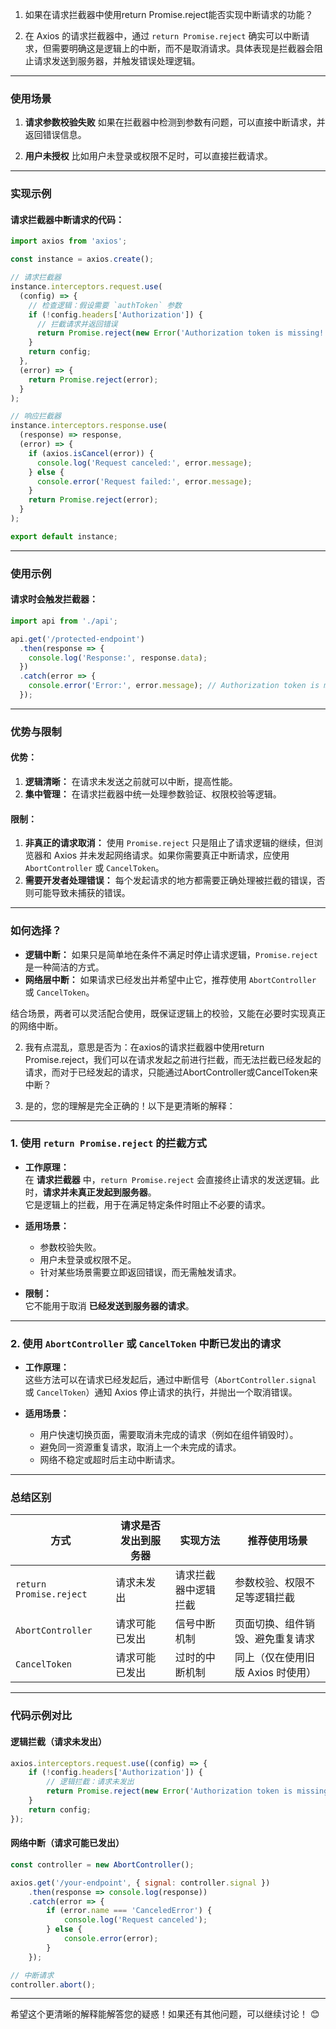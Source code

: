 
1. 如果在请求拦截器中使用return Promise.reject能否实现中断请求的功能？

1. 在 Axios 的请求拦截器中，通过 `return Promise.reject` 确实可以中断请求，但需要明确这是逻辑上的中断，而不是取消请求。具体表现是拦截器会阻止请求发送到服务器，并触发错误处理逻辑。

---

### **使用场景**

1. **请求参数校验失败** 如果在拦截器中检测到参数有问题，可以直接中断请求，并返回错误信息。
    
2. **用户未授权** 比如用户未登录或权限不足时，可以直接拦截请求。
    

---

### **实现示例**

#### 请求拦截器中断请求的代码：

```javascript
import axios from 'axios';

const instance = axios.create();

// 请求拦截器
instance.interceptors.request.use(
  (config) => {
    // 检查逻辑：假设需要 `authToken` 参数
    if (!config.headers['Authorization']) {
      // 拦截请求并返回错误
      return Promise.reject(new Error('Authorization token is missing!'));
    }
    return config;
  },
  (error) => {
    return Promise.reject(error);
  }
);

// 响应拦截器
instance.interceptors.response.use(
  (response) => response,
  (error) => {
    if (axios.isCancel(error)) {
      console.log('Request canceled:', error.message);
    } else {
      console.error('Request failed:', error.message);
    }
    return Promise.reject(error);
  }
);

export default instance;
```

---

### **使用示例**

#### 请求时会触发拦截器：

```javascript
import api from './api';

api.get('/protected-endpoint')
  .then(response => {
    console.log('Response:', response.data);
  })
  .catch(error => {
    console.error('Error:', error.message); // Authorization token is missing!
  });
```

---

### **优势与限制**

#### **优势：**

1. **逻辑清晰：** 在请求未发送之前就可以中断，提高性能。
2. **集中管理：** 在请求拦截器中统一处理参数验证、权限校验等逻辑。

#### **限制：**

1. **非真正的请求取消：** 使用 `Promise.reject` 只是阻止了请求逻辑的继续，但浏览器和 Axios 并未发起网络请求。如果你需要真正中断请求，应使用 `AbortController` 或 `CancelToken`。
2. **需要开发者处理错误：** 每个发起请求的地方都需要正确处理被拦截的错误，否则可能导致未捕获的错误。

---

### **如何选择？**

- **逻辑中断：** 如果只是简单地在条件不满足时停止请求逻辑，`Promise.reject` 是一种简洁的方式。
- **网络层中断：** 如果请求已经发出并希望中止它，推荐使用 `AbortController` 或 `CancelToken`。

结合场景，两者可以灵活配合使用，既保证逻辑上的校验，又能在必要时实现真正的网络中断。







2. 我有点混乱，意思是否为：在axios的请求拦截器中使用return Promise.reject，我们可以在请求发起之前进行拦截，而无法拦截已经发起的请求，而对于已经发起的请求，只能通过AbortController或CancelToken来中断？

2. 是的，您的理解是完全正确的！以下是更清晰的解释：

---

### **1. 使用 `return Promise.reject` 的拦截方式**

- **工作原理：**  
    在 **请求拦截器** 中，`return Promise.reject` 会直接终止请求的发送逻辑。此时，**请求并未真正发起到服务器**。  
    它是逻辑上的拦截，用于在满足特定条件时阻止不必要的请求。
    
- **适用场景：**
    
    - 参数校验失败。
    - 用户未登录或权限不足。
    - 针对某些场景需要立即返回错误，而无需触发请求。
- **限制：**  
    它不能用于取消 **已经发送到服务器的请求**。
    

---

### **2. 使用 `AbortController` 或 `CancelToken` 中断已发出的请求**

- **工作原理：**  
    这些方法可以在请求已经发起后，通过中断信号（`AbortController.signal` 或 `CancelToken`）通知 Axios 停止请求的执行，并抛出一个取消错误。
    
- **适用场景：**
    
    - 用户快速切换页面，需要取消未完成的请求（例如在组件销毁时）。
    - 避免同一资源重复请求，取消上一个未完成的请求。
    - 网络不稳定或超时后主动中断请求。

---

### **总结区别**

|**方式**|**请求是否发出到服务器**|**实现方法**|**推荐使用场景**|
|---|---|---|---|
|`return Promise.reject`|请求未发出|请求拦截器中逻辑拦截|参数校验、权限不足等逻辑拦截|
|`AbortController`|请求可能已发出|信号中断机制|页面切换、组件销毁、避免重复请求|
|`CancelToken`|请求可能已发出|过时的中断机制|同上（仅在使用旧版 Axios 时使用）|

---

### **代码示例对比**

#### **逻辑拦截（请求未发出）**

```javascript
axios.interceptors.request.use((config) => {
    if (!config.headers['Authorization']) {
        // 逻辑拦截：请求未发出
        return Promise.reject(new Error('Authorization token is missing!'));
    }
    return config;
});
```

#### **网络中断（请求可能已发出）**

```javascript
const controller = new AbortController();

axios.get('/your-endpoint', { signal: controller.signal })
    .then(response => console.log(response))
    .catch(error => {
        if (error.name === 'CanceledError') {
            console.log('Request canceled');
        } else {
            console.error(error);
        }
    });

// 中断请求
controller.abort();
```

---

希望这个更清晰的解释能解答您的疑惑！如果还有其他问题，可以继续讨论！ 😊
